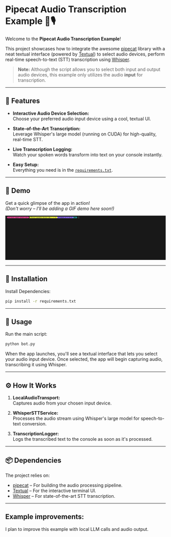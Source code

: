 
# Pipecat Audio Transcription Example 🚀🎙️

Welcome to the **Pipecat Audio Transcription Example**! 

This project showcases how to integrate the awesome [pipecat](https://github.com/pipecat-ai/pipecat) library with a neat textual interface (powered by [Textual](https://github.com/Textualize/textual)) to select audio devices, perform real-time speech-to-text (STT) transcription using [Whisper](https://github.com/openai/whisper).

> **Note:** Although the script allows you to select both input and output audio devices, this example only utilizes the audio **input** for transcription.

---

## 🎉 Features

- **Interactive Audio Device Selection:**  
  Choose your preferred audio input device using a cool, textual UI.
  
- **State-of-the-Art Transcription:**  
  Leverage Whisper's large model (running on CUDA) for high-quality, real-time STT.
  
- **Live Transcription Logging:**  
  Watch your spoken words transform into text on your console instantly.
  
- **Easy Setup:**  
  Everything you need is in the [`requirements.txt`](./requirements.txt).

---

## 🎥 Demo

Get a quick glimpse of the app in action!  
*(Don't worry – I'll be adding a GIF demo here soon!)*

![Demo GIF](demo.gif)

---

## 🔧 Installation


Install Dependencies:

```bash
pip install -r requirements.txt
```


---

## 🚀 Usage

Run the main script:

```bash
python bot.py
```

When the app launches, you'll see a textual interface that lets you select your audio input device. Once selected, the app will begin capturing audio, transcribing it using Whisper.

---

## ⚙️ How It Works


1. **LocalAudioTransport:**  
   Captures audio from your chosen input device.
   
2. **WhisperSTTService:**  
   Processes the audio stream using Whisper's large model for speech-to-text conversion.
   
3. **TranscriptionLogger:**  
   Logs the transcribed text to the console as soon as it's processed.


---

## 📦 Dependencies

The project relies on:

- [pipecat](https://github.com/yourusername/pipecat) – For building the audio processing pipeline.
- [Textual](https://github.com/Textualize/textual) – For the interactive terminal UI.
- [Whisper](https://github.com/openai/whisper) – For state-of-the-art STT transcription.

---

## Example improvements:

I plan to improve this example with local LLM calls and audio output.
